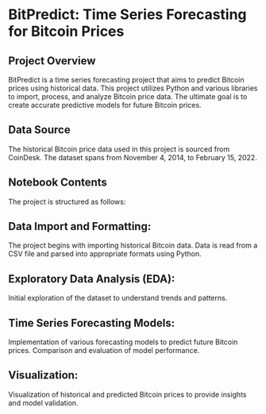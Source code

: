 # BitPredict: Time Series Forecasting for Bitcoin Prices

## Project Overview

BitPredict is a time series forecasting project that aims to predict Bitcoin prices using historical data. This project utilizes Python and various libraries to import, process, and analyze Bitcoin price data. The ultimate goal is to create accurate predictive models for future Bitcoin prices.

## Data Source

The historical Bitcoin price data used in this project is sourced from CoinDesk. The dataset spans from November 4, 2014, to February 15, 2022.

## Notebook Contents

The project is structured as follows:

## Data Import and Formatting:

The project begins with importing historical Bitcoin data.
Data is read from a CSV file and parsed into appropriate formats using Python.

## Exploratory Data Analysis (EDA):

Initial exploration of the dataset to understand trends and patterns.

## Time Series Forecasting Models:

Implementation of various forecasting models to predict future Bitcoin prices.
Comparison and evaluation of model performance.

## Visualization:

Visualization of historical and predicted Bitcoin prices to provide insights and model validation.
